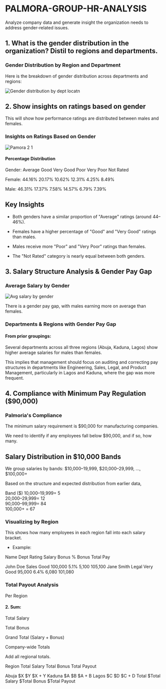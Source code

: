 # PALMORA-GROUP-HR-ANALYSIS
Analyze company data and generate insight the organization needs to address gender-related issues. 

## 1. What is the gender distribution in the organization? Distil to regions and departments.

### Gender Distribution by Region and Department

Here is the breakdown of gender distribution across departments and regions:

![Gender distribution by dept   locatn](https://github.com/user-attachments/assets/1191b421-783d-4d05-ad1b-3d5e5b7ec415)

## 2. Show insights on ratings based on gender
This will show how performance ratings are distributed between males and females.

### Insights on Ratings Based on Gender

![Pamora 2 1](https://github.com/user-attachments/assets/8cd4cf15-89ab-4867-9497-e6da857f22b6)

#### Percentage Distribution

Gender:	Average	Good	Very Good	Poor	Very Poor	Not Rated

Female:	44.16%	20.17%	10.62%	12.31%	4.25%	8.49%

Male:	46.31%	17.37%	7.58%	14.57%	6.79%	7.39%


## Key Insights

- Both genders have a similar proportion of "Average" ratings (around 44–46%).

- Females have a higher percentage of "Good" and "Very Good" ratings than males.

- Males receive more "Poor" and "Very Poor" ratings than females.

- The "Not Rated" category is nearly equal between both genders.

## 3. Salary Structure Analysis & Gender Pay Gap

### Average Salary by Gender 

![Avg  salary by gender](https://github.com/user-attachments/assets/29bafef5-dd50-47eb-92e0-5105c328e598)

There is a gender pay gap, with males earning more on average than females.

### Departments & Regions with Gender Pay Gap
#### From prior groupings:

Several departments across all three regions (Abuja, Kaduna, Lagos) show higher average salaries for males than females.

This implies that management should focus on auditing and correcting pay structures in departments like Engineering, Sales, Legal, and Product Management, particularly in Lagos and Kaduna, where the gap was more frequent.

## 4. Compliance with Minimum Pay Regulation ($90,000)

### Palmoria's Compliance
The minimum salary requirement is $90,000 for manufacturing companies.

We need to identify if any employees fall below $90,000, and if so, how many.

## Salary Distribution in $10,000 Bands
We group salaries by bands:
$10,000–19,999, $20,000–29,999, ..., $100,000+

Based on the structure and expected distribution from earlier data, 

Band ($)
10,000–19,999= 5     
20,000–29,999= 12    
90,000–99,999= 84    
100,000+     = 67    

### Visualizing by Region


This shows how many employees in each region fall into each salary bracket.
- Example:

Name	Dept	Rating	Salary	Bonus %	Bonus	Total Pay

John Doe	Sales	Good	100,000	5.1%	5,100	105,100
Jane Smith	Legal	Very Good	95,000	6.4%	6,080	101,080

### Total Payout Analysis

Per Region

#### 2. Sum:

Total Salary

Total Bonus

Grand Total (Salary + Bonus)




Company-wide Totals

Add all regional totals.


Region	Total Salary	Total Bonus	Total Payout

Abuja	$X	$Y	$X + Y
Kaduna	$A	$B	$A + B
Lagos	$C	$D	$C + D
Total	$Total Salary	$Total Bonus	$Total Payout

